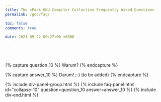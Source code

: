 ```yaml
---
title: The xPack GNU Compiler Collection Frequently Asked Questions
permalink: /gcc/faq/

toc: false
comments: true

date: 2021-05-22 00:27:00 +0300

---
```


<br/>

{% capture question_10 %}
Warum?
{% endcapture %}

{% capture answer_10 %}
Darum! ;-) (to be added)
{% endcapture %}

{% include div-panel-group.html %}
{% include faq-panel.html id="collapse-10" question=question_10 answer=answer_10 %}
{% include div-end.html %}
